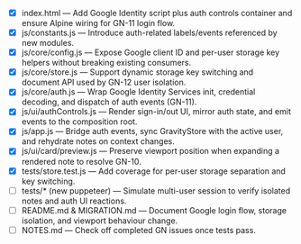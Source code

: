 - [x] index.html — Add Google Identity script plus auth controls container and ensure Alpine wiring for GN-11 login flow.
- [x] js/constants.js — Introduce auth-related labels/events referenced by new modules.
- [x] js/core/config.js — Expose Google client ID and per-user storage key helpers without breaking existing consumers.
- [x] js/core/store.js — Support dynamic storage key switching and document API used by GN-12 user isolation.
- [x] js/core/auth.js — Wrap Google Identity Services init, credential decoding, and dispatch of auth events (GN-11).
- [x] js/ui/authControls.js — Render sign-in/out UI, mirror auth state, and emit events to the composition root.
- [x] js/app.js — Bridge auth events, sync GravityStore with the active user, and rehydrate notes on context changes.
- [x] js/ui/card/preview.js — Preserve viewport position when expanding a rendered note to resolve GN-10.
- [x] tests/store.test.js — Add coverage for per-user storage separation and key switching.
- [ ] tests/\* (new puppeteer) — Simulate multi-user session to verify isolated notes and auth UI reactions.
- [ ] README.md & MIGRATION.md — Document Google login flow, storage isolation, and viewport behaviour change.
- [ ] NOTES.md — Check off completed GN issues once tests pass.
